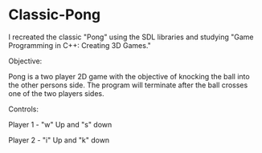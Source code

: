 # Classic-Pong

I recreated the classic "Pong" using the SDL libraries and studying "Game Programming in C++: Creating 3D Games."

Objective:

Pong is a two player 2D game with the objective of knocking the ball into the other persons side. The program will terminate after the ball crosses one of the two players sides.

Controls:

Player 1 - "w" Up and "s" down

Player 2 - "i" Up and "k" down
